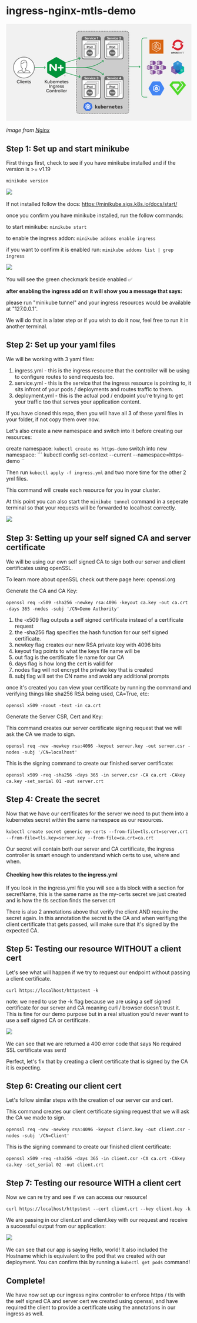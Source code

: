 # ingress-nginx-mtls-demo

![](images/ingressnginxcontroller.png)

*image from [Nginx](https://www.nginx.com/blog/announcing-nginx-ingress-controller-for-kubernetes-release-1-6-0/)* 

## Step 1: Set up and start minikube

First things first, check to see if you have minikube installed and if the version is >= v1.19

``` minikube version ```

![](images/version.png)

If not installed follow the docs: https://minikube.sigs.k8s.io/docs/start/

once you confirm you have minikube installed, run the follow commands: 

to start minikube: ``` minikube start ```

to enable the ingress addon: ``` minikube addons enable ingress ```

if you want to confirm it is enabled run: ```minikube addons list | grep ingress ```

![](images/addons.png)

You will see the green checkmark beside enabled ✅

**after enabling the ingress add on it will show you a message that says:**

please run "minikube tunnel" and your ingress resources would be available at "127.0.0.1".

We will do that in a later step or if you wish to do it now, feel free to run it in another terminal.

## Step 2: Set up your yaml files

We will be working with 3 yaml files:

1. ingress.yml - this is the ingress resource that the controller will be using to configure routes to send requests too.
2. service.yml - this is the service that the ingress resource is pointing to, it sits infront of your pods / deployments and routes traffic to them.
3. deployment.yml - this is the actual pod / endpoint you're trying to get your traffic too that serves your application content.

If you have cloned this repo, then you will have all 3 of these yaml files in your folder, if not copy them over now.

Let's also create a new namespace and switch into it before creating our resources:

create namespace: ``` kubectl create ns https-demo ```
switch into new namespace: ``` kubectl config set-context --current --namespace=https-demo ``

Then run ``` kubectl apply -f ingress.yml ```
and two more time for the other 2 yml files.

This command will create each resource for you in your cluster.

At this point you can also start the ```minikube tunnel``` command in a seperate terminal so that your requests will be forwarded to localhost correctly.

![](images/tunnel.png)

## Step 3: Setting up your self signed CA and server certificate

We will be using our own self signed CA to sign both our server and client certificates using openSSL. 

To learn more about openSSL check out there page here: openssl.org

Generate the CA and CA Key: 

``` openssl req -x509 -sha256 -newkey rsa:4096 -keyout ca.key -out ca.crt -days 365 -nodes -subj '/CN=Demo Authority' ```

1. the -x509 flag outputs a self signed certificate instead of a certificate request
2. the -sha256 flag specifies the hash function for our self signed certificate.
3. newkey flag creates our new RSA private key with 4096 bits
4. keyout flag points to what the keys file name will be
5. out flag is the certificate file name for our CA
6. days flag is how long the cert is valid for
7. nodes flag will not encrypt the private key that is created
8. subj flag will set the CN name and avoid any additional prompts

once it's created you can view your certificate by running the command and verifying things like sha256 RSA being used, CA=True, etc:

``` openssl x509 -noout -text -in ca.crt ```

Generate the Server CSR, Cert and Key:

This command creates our server certificate signing request that we will ask the CA we made to sign.

``` openssl req -new -newkey rsa:4096 -keyout server.key -out server.csr -nodes -subj '/CN=localhost' ```

This is the signing command to create our finished server certificate:

``` openssl x509 -req -sha256 -days 365 -in server.csr -CA ca.crt -CAkey ca.key -set_serial 01 -out server.crt ```

## Step 4: Create the secret

Now that we have our certificates for the server we need to put them into a kubernetes secret within the same namespace as our resources.

``` kubectl create secret generic my-certs --from-file=tls.crt=server.crt --from-file=tls.key=server.key --from-file=ca.crt=ca.crt ```

Our secret will contain both our server and  CA certificate, the ingress controller is smart enough to understand which certs to use, where and when.

#### Checking how this relates to the ingress.yml

If you look in the ingress.yml file you will see a tls block with a section for secretName, this is the same name as the my-certs secret we just created and is how the tls section finds the server.crt

There is also 2 annotations above that verify the client AND require the secret again. In this annotation the secret is the CA and when verifiyng the client certificate that gets passed, will make sure that it's signed by the expected CA.

## Step 5: Testing our resource WITHOUT a client cert

Let's see what will happen if we try to request our endpoint without passing a client certificate.

``` curl https://localhost/httpstest -k  ```

note: we need to use the -k flag because we are using a self signed certificate for our server and CA meaning curl / browser doesn't trust it. This is fine for our demo purpose but in a real situation you'd never want to use a self signed CA or certificate.

![](images/400.png)

We can see that we are returned a 400 error code that says No required SSL certificate was sent!

Perfect, let's fix that by creating a client certificate that is signed by the CA it is expecting.


## Step 6: Creating our client cert

Let's follow similar steps with the creation of our server csr and cert.

This command creates our client certificate signing request that we will ask the CA we made to sign.

``` openssl req -new -newkey rsa:4096 -keyout client.key -out client.csr -nodes -subj '/CN=Client' ```

This is the signing command to create our finished client certificate:

``` openssl x509 -req -sha256 -days 365 -in client.csr -CA ca.crt -CAkey ca.key -set_serial 02 -out client.crt ```


## Step 7: Testing our resource WITH a client cert

Now we can re try and see if we can access our resource!

``` curl https://localhost/httpstest --cert client.crt --key client.key -k ```

We are passing in our client.crt and client.key with our request and receive a successful output from our application:

![](images/success.png)

We can see that our app is saying Hello, world! It also included the Hostname which is equivalent to the pod that we created with our deployment.
You can confirm this by running a ``` kubectl get pods ``` command!

## Complete!

We have now set up our ingress nginx controller to enforce https / tls with the self signed CA and server cert we created using openssl, and have required the client to provide a certificate using the annotations in our ingress as well.
